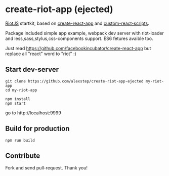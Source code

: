 # create-riot-app (ejected)
[RiotJS](http://riotjs.com/) startkit, based on [create-react-app](https://github.com/facebookincubator/create-react-app) and  [custom-react-scripts](https://github.com/kitze/custom-react-scripts).

Package included simple app example, webpack dev server with riot-loader and less,sass,stylus,css-components support. ES6 fetures avaible too.

Just read https://github.com/facebookincubator/create-react-app but replace all "react" word to "riot" :)


## Start dev-server
```
git clone https://github.com/alexstep/create-riot-app-ejected my-riot-app
cd my-riot-app
```
```
npm install
npm start
```
go to http://localhost:9999


## Build for production
```
npm run build
```


## Contribute

Fork and send pull-request. Thank you!


